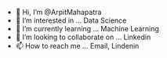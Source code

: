 - 👋 Hi, I’m @ArpitMahapatra
- 👀 I’m interested in ... Data Science
- 🌱 I’m currently learning ... Machine Learning
- 💞️ I’m looking to collaborate on ... Linkedin
- 📫 How to reach me ... Email, Lindenin

<!---
ArpitMahapatra/ArpitMahapatra is a ✨ special ✨ repository because its `README.md` (this file) appears on your GitHub profile.
You can click the Preview link to take a look at your changes.
--->

